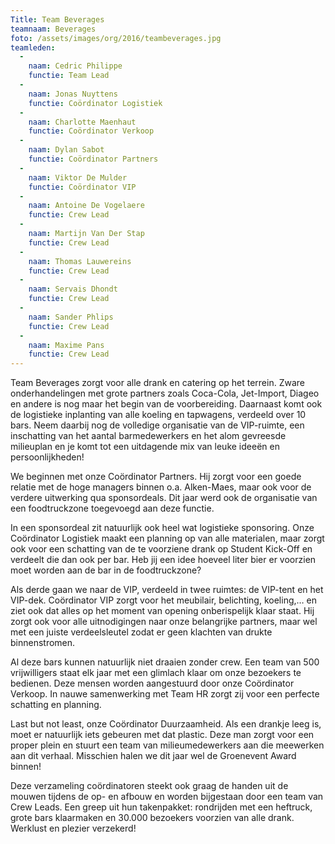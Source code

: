 ```yaml
---
Title: Team Beverages
teamnaam: Beverages
foto: /assets/images/org/2016/teambeverages.jpg
teamleden:
  -
    naam: Cedric Philippe
    functie: Team Lead
  -
    naam: Jonas Nuyttens
    functie: Coördinator Logistiek
  -
    naam: Charlotte Maenhaut
    functie: Coördinator Verkoop
  -
    naam: Dylan Sabot
    functie: Coördinator Partners
  -
    naam: Viktor De Mulder
    functie: Coördinator VIP
  -
    naam: Antoine De Vogelaere
    functie: Crew Lead
  -
    naam: Martijn Van Der Stap
    functie: Crew Lead
  -
    naam: Thomas Lauwereins
    functie: Crew Lead
  -
    naam: Servais Dhondt
    functie: Crew Lead
  -
    naam: Sander Phlips
    functie: Crew Lead
  -
    naam: Maxime Pans
    functie: Crew Lead
---
```


Team Beverages zorgt voor alle drank en catering op het terrein. Zware onderhandelingen met grote partners zoals Coca-Cola, Jet-Import, Diageo en andere is nog maar het begin van de voorbereiding. Daarnaast komt ook de logistieke inplanting van alle koeling en tapwagens, verdeeld over 10 bars. Neem daarbij nog de volledige organisatie van de VIP-ruimte, een inschatting van het aantal barmedewerkers en het alom gevreesde milieuplan en je komt tot een uitdagende mix van leuke ideeën en persoonlijkheden!


We beginnen met onze Coördinator Partners. Hij zorgt voor een goede relatie met de hoge managers binnen o.a. Alken-Maes, maar ook voor de verdere uitwerking qua sponsordeals. Dit jaar werd ook de organisatie van een foodtruckzone toegevoegd aan deze functie.


In een sponsordeal zit natuurlijk ook heel wat logistieke sponsoring. Onze Coördinator Logistiek maakt een planning op van alle materialen, maar zorgt ook voor een schatting van de te voorziene drank op Student Kick-Off en verdeelt die dan ook per bar. Heb jij een idee hoeveel liter bier er voorzien moet worden aan de bar in de foodtruckzone?


Als derde gaan we naar de VIP, verdeeld in twee ruimtes: de VIP-tent en het VIP-dek. Coördinator VIP zorgt voor het meubilair, belichting, koeling,… en ziet ook dat alles op het moment van opening onberispelijk klaar staat. Hij zorgt ook voor alle uitnodigingen naar onze belangrijke partners, maar wel met een juiste verdeelsleutel zodat er geen klachten van drukte binnenstromen.


Al deze bars kunnen natuurlijk niet draaien zonder crew. Een team van 500 vrijwilligers staat elk jaar met een glimlach klaar om onze bezoekers te bedienen. Deze mensen worden aangestuurd door onze Coördinator Verkoop. In nauwe samenwerking met Team HR zorgt zij voor een perfecte schatting en planning.


Last but not least, onze Coördinator Duurzaamheid. Als een drankje leeg is, moet er natuurlijk iets gebeuren met dat plastic. Deze man zorgt voor een proper plein en stuurt een team van milieumedewerkers aan die meewerken aan dit verhaal. Misschien halen we dit jaar wel de Groenevent Award binnen!


Deze verzameling coördinatoren steekt ook graag de handen uit de mouwen tijdens de op- en afbouw en worden bijgestaan door een team van Crew Leads. Een greep uit hun takenpakket: rondrijden met een heftruck, grote bars klaarmaken en 30.000 bezoekers voorzien van alle drank. Werklust en plezier verzekerd!
